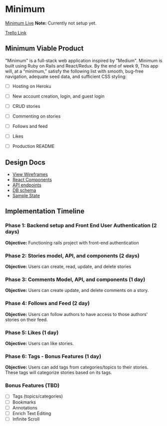 # Minimum

[Minimum Live][heroku] **Note:** Currently not setup yet.

[Trello Link][trello]

[heroku]: http://www.herokuapp.com
[trello]: https://trello.com/b/m4LI40pb/minimum

## Minimum Viable Product

"Minimum" is a full-stack web application inspired by "Medium". Minimum is built using Ruby on Rails and React/Redux. By the end of week 9, This app will, at a “minimum,” satisfy the following list with smooth, bug-free navigation, adequate seed data, and sufficient CSS styling:

  - [ ] Hosting on Heroku
  - [ ] New account creation, login, and guest login
  - [ ] CRUD stories
  - [ ] Commenting on stories
  - [ ] Follows and feed
  - [ ] Likes
  - [ ] Production README


## Design Docs

* [View Wireframes][wireframes]
* [React Components][components]
* [API endpoints][api-endpoints]
* [DB schema][schema]
* [Sample State][sample-state]

[wireframes]: wireframes/
[components]: component-hierarchy.md
[sample-state]: sample-state.md
[api-endpoints]: api-endpoints.md
[schema]: schema.md

## Implementation Timeline

### Phase 1: Backend setup and Front End User Authentication (2 days)

**Objective:** Functioning rails project with front-end authentication

### Phase 2: Stories model, API, and components (2 days)

**Objective:** Users can create, read, update, and delete stories

### Phase 3: Comments Model, API, and components (1 day)

**Objective:** Users can create update, and delete comments on a story.

### Phase 4: Follows and Feed (2 day)

**Objective:** Users can follow authors to have access to those authors' stories on their feed.

### Phase 5: Likes (1 day)

**Objective:** Users can like stories.

### Phase 6: Tags - Bonus Features (1 day)

**Objective:** Users can add tags from categories/topics to their stories. These tags will categorize stories based on its tags.

### Bonus Features (TBD)
  - [ ] Tags (topics/categories)
  - [ ] Bookmarks
  - [ ] Annotations
  - [ ] Enrich Text Editing
  - [ ] Infinite Scroll
